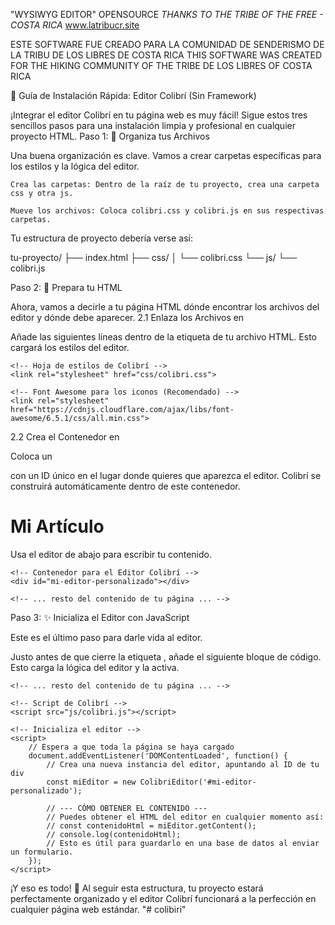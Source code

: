 "WYSIWYG EDITOR" 
OPENSOURCE
*THANKS TO THE TRIBE OF THE FREE - COSTA RICA*
www.latribucr.site

ESTE SOFTWARE FUE CREADO PARA LA COMUNIDAD DE SENDERISMO DE LA TRIBU DE LOS LIBRES DE COSTA RICA
THIS SOFTWARE WAS CREATED FOR THE HIKING COMMUNITY OF THE TRIBE DE LOS LIBRES OF COSTA RICA



🚀 Guía de Instalación Rápida: Editor Colibrí (Sin Framework)

¡Integrar el editor Colibrí en tu página web es muy fácil! Sigue estos tres sencillos pasos para una instalación limpia y profesional en cualquier proyecto HTML.
Paso 1: 📁 Organiza tus Archivos

Una buena organización es clave. Vamos a crear carpetas específicas para los estilos y la lógica del editor.

    Crea las carpetas: Dentro de la raíz de tu proyecto, crea una carpeta css y otra js.

    Mueve los archivos: Coloca colibri.css y colibri.js en sus respectivas carpetas.

Tu estructura de proyecto debería verse así:

tu-proyecto/
├── index.html
├── css/
│   └── colibri.css
└── js/
    └── colibri.js

Paso 2: 📝 Prepara tu HTML

Ahora, vamos a decirle a tu página HTML dónde encontrar los archivos del editor y dónde debe aparecer.
2.1 Enlaza los Archivos en <head>

Añade las siguientes líneas dentro de la etiqueta <head> de tu archivo HTML. Esto cargará los estilos del editor.

<head>
    <!-- ... otros metadatos y etiquetas ... -->
    <title>Mi Página con Editor</title>

    <!-- Hoja de estilos de Colibrí -->
    <link rel="stylesheet" href="css/colibri.css">

    <!-- Font Awesome para los iconos (Recomendado) -->
    <link rel="stylesheet" href="https://cdnjs.cloudflare.com/ajax/libs/font-awesome/6.5.1/css/all.min.css">
</head>

2.2 Crea el Contenedor en <body>

Coloca un <div> con un ID único en el lugar donde quieres que aparezca el editor. Colibrí se construirá automáticamente dentro de este contenedor.

<body>
    <h1>Mi Artículo</h1>
    <p>Usa el editor de abajo para escribir tu contenido.</p>

    <!-- Contenedor para el Editor Colibrí -->
    <div id="mi-editor-personalizado"></div>

    <!-- ... resto del contenido de tu página ... -->
</body>

Paso 3: ✨ Inicializa el Editor con JavaScript

Este es el último paso para darle vida al editor.

Justo antes de que cierre la etiqueta </body>, añade el siguiente bloque de código. Esto carga la lógica del editor y la activa.

    <!-- ... resto del contenido de tu página ... -->

    <!-- Script de Colibrí -->
    <script src="js/colibri.js"></script>

    <!-- Inicializa el editor -->
    <script>
        // Espera a que toda la página se haya cargado
        document.addEventListener('DOMContentLoaded', function() {
            // Crea una nueva instancia del editor, apuntando al ID de tu div
            const miEditor = new ColibriEditor('#mi-editor-personalizado');

            // --- CÓMO OBTENER EL CONTENIDO ---
            // Puedes obtener el HTML del editor en cualquier momento así:
            // const contenidoHtml = miEditor.getContent();
            // console.log(contenidoHtml);
            // Esto es útil para guardarlo en una base de datos al enviar un formulario.
        });
    </script>
</body>

¡Y eso es todo! 🎉 Al seguir esta estructura, tu proyecto estará perfectamente organizado y el editor Colibrí funcionará a la perfección en cualquier página web estándar.
"# colibiri" 

